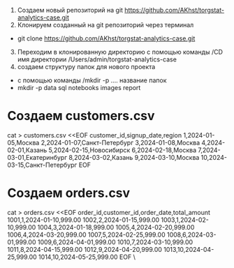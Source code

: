 1. Создаем новый репозиторий на git https://github.com/AKhst/torgstat-analytics-case.git
2. Клонируем созданный на git репозиторий через терминал 
- git clone https://github.com/AKhst/torgstat-analytics-case.git
3. Переходим в клонированную директорию с помощью команды /CD имя директории 
/Users/admin/torgstat-analytics-case
4. создаем структуру папок для нового проекта
- с помощью команды /mkdir -p .... название папок 
- mkdir -p data sql notebooks images report

# Создаем customers.csv
cat > customers.csv <<EOF
customer_id,signup_date,region
1,2024-01-05,Москва
2,2024-01-07,Санкт-Петербург
3,2024-01-08,Москва
4,2024-02-01,Казань
5,2024-02-15,Новосибирск
6,2024-02-18,Москва
7,2024-03-01,Екатеринбург
8,2024-03-02,Казань
9,2024-03-10,Москва
10,2024-03-15,Санкт-Петербург
EOF

# Создаем orders.csv
cat > orders.csv <<EOF
order_id,customer_id,order_date,total_amount
1001,1,2024-01-10,999.00
1002,2,2024-01-15,999.00
1003,1,2024-02-10,999.00
1004,3,2024-01-18,999.00
1005,4,2024-02-20,999.00
1006,4,2024-03-20,999.00
1007,5,2024-02-25,999.00
1008,6,2024-03-01,999.00
1009,6,2024-04-01,999.00
1010,7,2024-03-10,999.00
1011,8,2024-04-15,999.00
1012,9,2024-04-20,999.00
1013,10,2024-04-25,999.00
1014,10,2024-05-25,999.00
EOF
\
